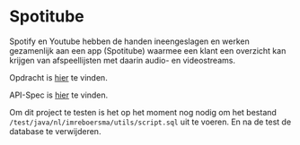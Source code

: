 # Spotitube
Spotify en Youtube hebben de handen ineengeslagen en werken gezamenlijk aan een app (Spotitube) waarmee een klant een overzicht kan krijgen van afspeellijsten met daarin audio- en videostreams.

Opdracht is [hier](https://github.com/ImreBoersma/spotitube/blob/main/opdracht.md) te vinden.

API-Spec is [hier](https://github.com/HANICA-DEA/spotitube/blob/master/README.md) te vinden.

Om dit project te testen is het op het moment nog nodig om het bestand `/test/java/nl/imreboersma/utils/script.sql` uit te voeren. En na de test de database te verwijderen.